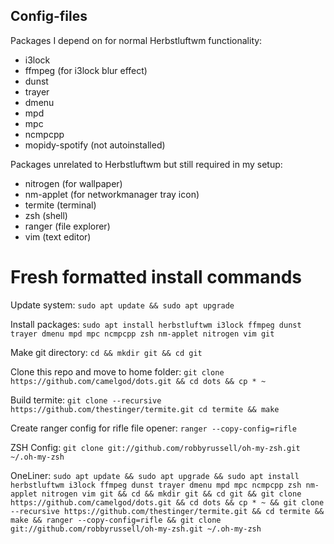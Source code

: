 ## Config-files


Packages I depend on for normal Herbstluftwm functionality:
* i3lock
* ffmpeg (for i3lock blur effect)
* dunst
* trayer
* dmenu
* mpd
* mpc
* ncmpcpp
* mopidy-spotify (not autoinstalled)

Packages unrelated to Herbstluftwm but still required in my setup:
* nitrogen (for wallpaper)
* nm-applet (for networkmanager tray icon)
* termite (terminal)
* zsh (shell)
* ranger (file explorer)
* vim (text editor)


# Fresh formatted install commands
Update system:
`sudo apt update && sudo apt upgrade`

Install packages:
`sudo apt install herbstluftwm i3lock ffmpeg dunst trayer dmenu mpd mpc ncmpcpp zsh nm-applet nitrogen vim git`

Make git directory:
`cd && mkdir git && cd git`

Clone this repo and move to home folder:
`git clone https://github.com/camelgod/dots.git && cd dots && cp * ~`


Build termite:
`git clone --recursive https://github.com/thestinger/termite.git
cd termite && make`

Create ranger config for rifle file opener:
`ranger --copy-config=rifle`

ZSH Config:
`git clone git://github.com/robbyrussell/oh-my-zsh.git ~/.oh-my-zsh`



OneLiner:
`sudo apt update && sudo apt upgrade && sudo apt install herbstluftwm i3lock ffmpeg dunst trayer dmenu mpd mpc ncmpcpp zsh nm-applet nitrogen vim git && cd && mkdir git && cd git && git clone https://github.com/camelgod/dots.git && cd dots && cp * ~ && git clone --recursive https://github.com/thestinger/termite.git && cd termite && make && ranger --copy-config=rifle && git clone git://github.com/robbyrussell/oh-my-zsh.git ~/.oh-my-zsh`
